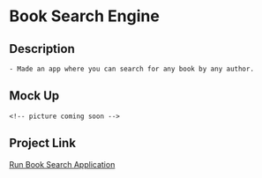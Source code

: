 # Book Search Engine

## Description
    - Made an app where you can search for any book by any author.

## Mock Up
    <!-- picture coming soon -->


## Project Link
[Run Book Search Application](https://skylardorn.github.io/book-search-engine/ "Book Search Engine")
